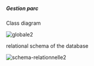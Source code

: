 <h5>Gestion parc</h5>

<div>
<p>Class diagram</p>
<img src="https://i.ibb.co/19mtrQf/globale2.png" alt="globale2" border="0">
</div>

<div>
<p>relational schema of the database</p>
<img src="https://i.ibb.co/wN24g3L/schema-relationnelle2.png" alt="schema-relationnelle2" border="0">
</div>